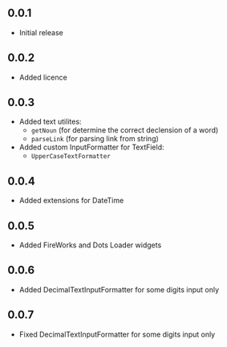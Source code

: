 ## 0.0.1

* Initial release

## 0.0.2

* Added licence

## 0.0.3
* Added text utilites:
    - ```getNoun``` (for determine the correct declension of a word)
    - ```parseLink``` (for parsing link from string)
* Added custom InputFormatter for TextField:
    - ```UpperCaseTextFormatter```

## 0.0.4
* Added extensions for DateTime

## 0.0.5
* Added FireWorks and Dots Loader widgets

## 0.0.6
* Added DecimalTextInputFormatter for some digits input only

## 0.0.7
* Fixed DecimalTextInputFormatter for some digits input only
